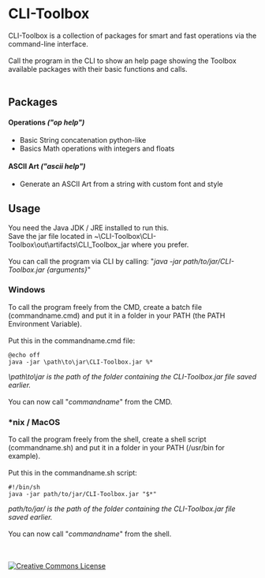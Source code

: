# CLI-Toolbox
CLI-Toolbox is a collection of packages for smart and fast operations via the command-line interface.
<br><br>
Call the program in the CLI to show an help page showing the Toolbox available packages with their basic functions and calls.
<br><br>
## Packages

#### Operations *("op help")*
- Basic String concatenation python-like
- Basics Math operations with integers and floats

#### ASCII Art *("ascii help")*
- Generate an ASCII Art from a string with custom font and style

## Usage
You need the Java JDK / JRE installed to run this.<br>
Save the jar file located in ~\CLI-Toolbox\CLI-Toolbox\out\artifacts\CLI_Toolbox_jar where you prefer.<br><br>
You can call the program via CLI by calling: "*java -jar path/to/jar/CLI-Toolbox.jar {arguments}*"

### Windows
To call the program freely from the CMD, create a batch file (commandname.cmd) and put it in a folder in your PATH (the PATH Environment Variable).
<br>
<br>
Put this in the commandname.cmd file:
```
@echo off
java -jar \path\to\jar\CLI-Toolbox.jar %*
```
*\path\to\jar is the path of the folder containing the CLI-Toolbox.jar file saved earlier.*
<br><br>
You can now call "*commandname*" from the CMD.

### *nix / MacOS
To call the program freely from the shell, create a shell script (commandname.sh) and put it in a folder in your PATH (/usr/bin for example).
<br>
<br>
Put this in the commandname.sh script:
```
#!/bin/sh
java -jar path/to/jar/CLI-Toolbox.jar "$*"
```
*path/to/jar/ is the path of the folder containing the CLI-Toolbox.jar file saved earlier.*
<br><br>
You can now call "*commandname*" from the shell.

<br>
<br>
<a rel="license"  target="_blank" href="http://creativecommons.org/licenses/by-nc-sa/4.0/"><img alt="Creative Commons License" style="border-width:0" src="https://i.creativecommons.org/l/by-nc-sa/4.0/88x31.png" /></a>
